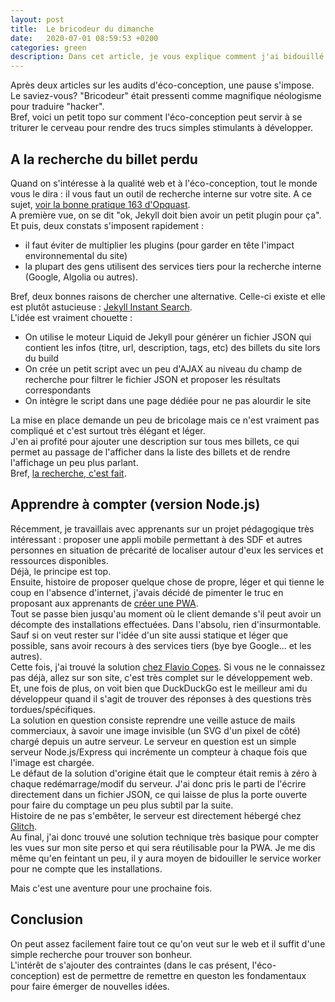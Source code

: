 ```yaml
---
layout: post
title:  Le bricodeur du dimanche
date:   2020-07-01 08:59:53 +0200
categories: green
description: Dans cet article, je vous explique comment j'ai bidouillé mon site pour qu'il fasse tout comme les grands tout en gardant un impact environnemental aussi limité que possible. 
---
```


Après deux articles sur les audits d'éco-conception, une pause s'impose.  
Le saviez-vous? "Bricodeur" était pressenti comme magnifique néologisme pour traduire "hacker".  
Bref, voici un petit topo sur comment l'éco-conception peut servir à se triturer le cerveau pour rendre des trucs simples stimulants à développer.  

## A la recherche du billet perdu
Quand on s'intéresse à la qualité web et à l'éco-conception, tout le monde vous le dira : il vous faut un outil de recherche interne sur votre site. A ce sujet, [voir la bonne pratique 163 d'Opquast](https://checklists.opquast.com/fr/qualiteweb/le-site-propose-un-moteur-de-recherche-interne).   
A première vue, on se dit "ok, Jekyll doit bien avoir un petit plugin pour ça". Et puis, deux constats s'imposent rapidement : 
* il faut éviter de multiplier les plugins (pour garder en tête l'impact environnemental du site)
* la plupart des gens utilisent des services tiers pour la recherche interne (Google, Algolia ou autres). 
  
Bref, deux bonnes raisons de chercher une alternative. 
Celle-ci existe et elle est plutôt astucieuse : [Jekyll Instant Search](https://blog.webjeda.com/instant-jekyll-search/).  
L'idée est vraiment chouette : 
* On utilise le moteur Liquid de Jekyll pour générer un fichier JSON qui contient les infos (titre, url, description, tags, etc) des billets du site lors du build
* On crée un petit script avec un peu d'AJAX au niveau du champ de recherche pour filtrer le fichier JSON et proposer les résultats correspondants
* On intègre le script dans une page dédiée pour ne pas alourdir le site

La mise en place demande un peu de bricolage mais ce n'est vraiment pas compliqué et c'est surtout très élégant et léger.  
J'en ai profité pour ajouter une description sur tous mes billets, ce qui permet au passage de l'afficher dans la liste des billets et de rendre l'affichage un peu plus parlant.   
Bref, [la recherche, c'est fait](https://ldevernay.github.io/search.html).  

## Apprendre à compter (version Node.js)
Récemment, je travaillais avec apprenants sur un projet pédagogique très intéressant : proposer une appli mobile permettant à des SDF et autres personnes en situation de précarité de localiser autour d'eux les services et ressources disponibles.  
Déjà, le principe est top.   
Ensuite, histoire de proposer quelque chose de propre, léger et qui tienne le coup en l'absence d'internet, j'avais décidé de pimenter le truc en proposant aux apprenants de [créer une PWA](https://ldevernay.github.io/green/2019/09/16/pwa.html).  
Tout se passe bien jusqu'au moment où le client demande s'il peut avoir un décompte des installations effectuées. Dans l'absolu, rien d'insurmontable. Sauf si on veut rester sur l'idée d'un site aussi statique et léger que possible, sans avoir recours à des services tiers (bye bye Google... et les autres).   
Cette fois, j'ai trouvé la solution [chez Flavio Copes](https://flaviocopes.com/count-visits-static-site/). Si vous ne le connaissez pas déjà, allez sur son site, c'est très complet sur le développement web.  Et, une fois de plus, on voit bien que DuckDuckGo est le meilleur ami du développeur quand il s'agit de trouver des réponses à des questions très tordues/spécifiques.  
La solution en question consiste reprendre une veille astuce de mails commerciaux, à savoir une image invisible (un SVG d'un pixel de côté) chargé depuis un autre serveur. Le serveur en question est un simple serveur Node.js/Express qui incrémente un compteur à chaque fois que l'image est chargée.   
Le défaut de la solution d'origine était que le compteur était remis à zéro à chaque redémarrage/modif du serveur. J'ai donc pris le parti de l'écrire directement dans un fichier JSON, ce qui laisse de plus la porte ouverte pour faire du comptage un peu plus subtil par la suite.  
Histoire de ne pas s'embêter, le serveur est directement hébergé chez [Glitch](https://www.glitch.com).   
Au final, j'ai donc trouvé une solution technique très basique pour compter les vues sur mon site perso et qui sera réutilisable pour la PWA. Je me dis même qu'en feintant un peu, il y aura moyen de bidouiller le service worker pour ne compte que les installations. 
   
Mais c'est une aventure pour une prochaine fois. 

## Conclusion
On peut assez facilement faire tout ce qu'on veut sur le web et il suffit d'une simple recherche pour trouver son bonheur.   
L'intérêt de s'ajouter des contraintes (dans le cas présent, l'éco-conception) est de permettre de remettre en queston les fondamentaux pour faire émerger de nouvelles idées. 